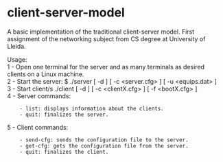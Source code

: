 # client-server-model
A basic implementation of the traditional client-server model. First assignment of the networking subject from CS degree at University of Lleida.

Usage:    
  1 - Open one terminal for the server and as many terminals as desired clients on a Linux machine.              
  2 - Start the server: $ ./server [ -d ] [ -c <server.cfg> ] [ -u <equips.dat> ]              
  3 - Start client/s ./client [ -d ] [ -c <clientX.cfg> ] [ -f <bootX.cfg> ]    
  4 - Server commands:
  
        - list: displays information about the clients.    
        - quit: finalizes the server.    
  5 - Client commands:
  
        - send-cfg: sends the configuration file to the server.    
        - get-cfg: gets the configuration file from the server.    
        - quit: finalizes the client.    
